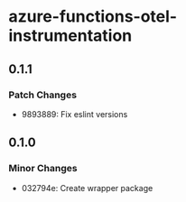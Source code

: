 # azure-functions-otel-instrumentation

## 0.1.1

### Patch Changes

- 9893889: Fix eslint versions

## 0.1.0

### Minor Changes

- 032794e: Create wrapper package
